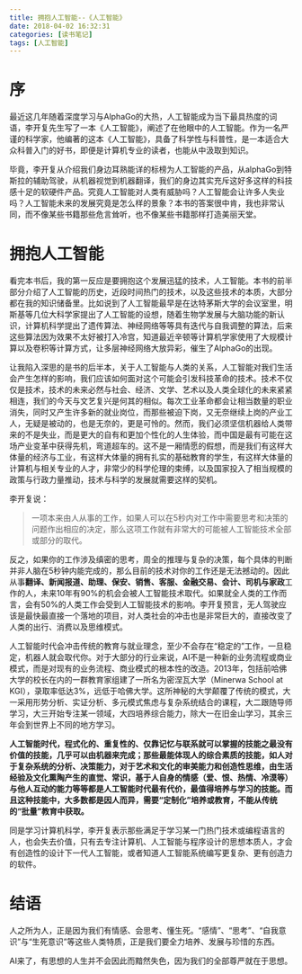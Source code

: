 ```yaml
---
title: 拥抱人工智能--《人工智能》
date: 2018-04-02 16:32:31
categories: [读书笔记]
tags: [人工智能] 
---
```

# 序

最近这几年随着深度学习与AlphaGo的大热，人工智能成为当下最具热度的词语，李开复先生写了一本《人工智能》，阐述了在他眼中的人工智能。作为一名严谨的科学家，他编著的这本《人工智能》，具备了科学性与科普性，是一本适合大众科普入门的好书，即便是计算机专业的读者，也能从中汲取到知识。

毕竟，李开复从介绍我们身边耳熟能详的标榜为人工智能的产品，从alphaGo到特斯拉的辅助驾驶，从机器视觉到机器翻译，我们的身边其实充斥这好多这样的科技感十足的软硬件产品。究竟人工智能对人类有威胁吗？人工智能会让许多人失业吗？人工智能未来的发展究竟是怎么样的景象？本书的答案很中肯，我也非常认同，而不像某些书籍那些危言耸听，也不像某些书籍那样打造美丽天堂。

<!-- more -->

# 拥抱人工智能

看完本书后，我的第一反应是要拥抱这个发展迅猛的技术，人工智能。本书的前半部分介绍了人工智能的历史，近段时间热门的技术，以及这些技术的本质，大部分都在我的知识储备里。比如说到了人工智能最早是在达特茅斯大学的会议室里，明斯基等几位大科学家提出了人工智能的设想，随着生物学发展与大脑功能的新认识，计算机科学提出了遗传算法、神经网络等等具有迭代与自我调整的算法，后来这些算法因为效果不太好被打入冷宫，知道最近辛顿等计算机学家使用了大规模计算以及卷积等计算方式，让多层神经网络大放异彩，催生了AlphaGo的出现。

让我陷入深思的是书的后半本，关于人工智能与人类的关系，人工智能对我们生活会产生怎样的影响，我们应该如何面对这个可能会引发科技革命的技术。技术不仅仅是技术，技术的未来必然与社会、经济、文学、艺术以及人类全球化的未来紧紧相连，我们的今天与文艺复兴是何其的相似。每次工业革命都会让相当数量的职业消失，同时又产生许多新的就业岗位，而那些被迫下岗，又无奈继续上岗的产业工人，无疑是被动的，也是无奈的，更是可怜的。然而，我们必须坚信机器给人类带来的不是失业，而是更大的自有和更加个性化的人生体验，而中国是最有可能在这场产业变革中获得先机，弯道超车的。这不是一厢情愿的假想，而是我们有这样大体量的经济与工业，有这样大体量的拥有扎实的基础教育的学生，有这样大体量的计算机与相关专业的人才，非常少的科学伦理的束缚，以及国家投入了相当规模的政策与行政力量推动，技术与科学的发展就需要这样的契机。

李开复说：
> 一项本来由人从事的工作，如果人可以在5秒内对工作中需要思考和决策的问题作出相应的决定，那么这项工作就有非常大的可能被人工智能技术全部或部分的取代。

反之，如果你的工作涉及缜密的思考，周全的推理与复杂的决策，每个具体的判断并非人脑在5秒钟内能完成的，那么目前的技术对你的工作还是无法撼动的。因此从事**翻译、新闻报道、助理、保安、销售、客服、金融交易、会计、司机与家政**工作的人，未来10年有90%的机会会被人工智能技术取代。如果就全人类的工作而言，会有50%的人类工作会受到人工智能技术的影响。李开复预言，无人驾驶应该是最快最直接一个落地的项目，对人类社会的冲击也是非常巨大的，直接改变了人类的出行、消费以及思维模式。

人工智能时代会冲击传统的教育与就业理念，至少不会存在“稳定的”工作，一旦稳定，机器人就会取代你。对于大部分的行业来说，AI不是一种新的业务流程或商业模式，而是对现有的业务流程、商业模式的根本性的改造。2013年，包括前哈佛大学的校长在内的一群教育家组建了一所名为密涅瓦大学（Minerwa School at KGI），录取率低达3%，远低于哈佛大学。这所神秘的大学颠覆了传统的模式，大一采用形势分析、实证分析、多元模式焦虑与复杂系统结合的课程，大二跟随导师学习，大三开始专注某一领域，大四培养综合能力，除大一在旧金山学习，其余三年会到世界上不同的地方学习。

**人工智能时代，程式化的、重复性的、仅靠记忆与联系就可以掌握的技能之最没有价值的技能，几乎可以由机器来完成；那些最能体现人的综合素质的技能，如人对于复杂系统的分析、决策能力，对于艺术和文化的审美能力和创造性思维，由生活经验及文化熏陶产生的直觉、常识，基于人自身的情感（爱、恨、热情、冷漠等）与他人互动的能力等等都是人工智能时代最有代价，最值得培养与学习的技能。而且这种技能中，大多数都是因人而异，需要“定制化”培养或教育，不能从传统的“批量”教育中获取。**

同是学习计算机科学，李开复表示那些满足于学习某一门热门技术或编程语言的人，也会失去价值，只有去专注计算机、人工智能与程序设计的思想本质人，才会有创造性的设计下一代人工智能，或者知道人工智能系统编写更复杂、更有创造力的软件。

# 结语

人之所为人，正是因为我们有情感、会思考、懂生死。“感情”、“思考”、“自我意识”与“生死意识”等这些人类特质，正是我们要全力培养、发展与珍惜的东西。

AI来了，有思想的人生并不会因此而黯然失色，因为我们的全部尊严就在于思想。